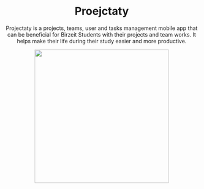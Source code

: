 <div align="center">
  
# Proejctaty

  Projectaty is a projects, teams, user and tasks management mobile app that can be beneficial for Birzeit Students with their projects and team works. It helps make their life during their study easier and more productive.

<img src="https://github.com/Projectaty/.github/assets/65151701/24c92787-2ea3-4127-a902-bdc332e9e5f4" height="350"/>

</div>
